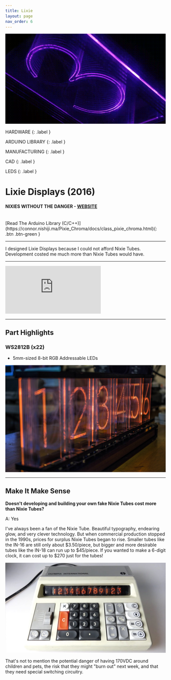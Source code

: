 ```yaml
---
title: Lixie
layout: page
nav_order: 6
---
```


![LIXIE DISPLAY](https://raw.githubusercontent.com/connornishijima/connornishijima.github.io/main/img/lixie.gif)

HARDWARE
{: .label }

ARDUINO LIBRARY
{: .label }

MANUFACTURING
{: .label }

CAD
{: .label }

LEDS
{: .label }

# **Lixie Displays (2016)**

#### NIXIES WITHOUT THE DANGER - [WEBSITE](https://connor.nishiji.ma/Pixie_Chroma/)

<br>
[Read The Arduino Library (C/C++)](https://connor.nishiji.ma/Pixie_Chroma/docs/class_pixie_chroma.html){: .btn .btn-green }

--------------------------------------------

<blurb>I designed Lixie Displays because I could not afford Nixie Tubes. Development costed me much more than Nixie Tubes would have.</blurb>

--------------------------------------------

<iframe class="youtube-video" src="https://www.youtube.com/embed/xxs3tj32z9A" title="YouTube video player" frameborder="0" allow="accelerometer; autoplay; clipboard-write; encrypted-media; gyroscope; picture-in-picture; web-share" allowfullscreen></iframe>

--------------------------------------------

## Part Highlights

### WS2812B (x22)

- 5mm-sized 8-bit RGB Addressable LEDs

![LIXIE PCB](https://raw.githubusercontent.com/connornishijima/connornishijima.github.io/main/img/lixie_bokeh.jpg)

----------------------------------------------------------------

## Make It Make Sense

**Doesn't developing and building your own fake Nixie Tubes cost more than Nixie Tubes?**

A: Yes

I've always been a fan of the Nixie Tube. Beautiful typography, endearing glow, and very clever technology. But when commercial production stopped in the 1990s, prices for surplus Nixie Tubes began to rise. Smaller tubes like the IN-16 are still only about $3.50/piece, but bigger and more desirable tubes like the IN-18 can run up to $45/piece. If you wanted to make a 6-digit clock, it can cost up to $270 just for the tubes!

![NIXIE TUBE CALCULATOR](https://raw.githubusercontent.com/connornishijima/connornishijima.github.io/main/img/nixie_calculator.jpg)

That's not to mention the potential danger of having 170VDC around children and pets, the risk that they might "burn out" next week, and that they need special switching circuitry.

